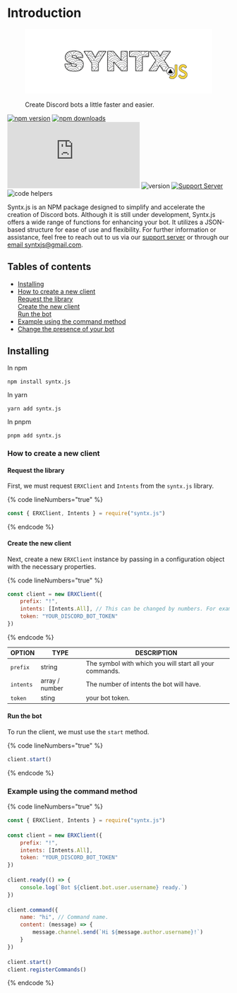 # Introduction

<figure><img src="https://github.com/rqnjs/website/blob/main/img/syntx.js.png?raw=true" alt=""><figcaption><p>Create Discord bots a little faster and easier.</p></figcaption></figure>

[![npm version](https://img.shields.io/npm/v/syntx.js.svg?style=flat-square)](https://www.npmjs.org/package/syntx.js)     [![npm downloads](https://img.shields.io/npm/dm/syntx.js.svg)](https://www.npmjs.com/package/syntx.js)     ![License](https://img.shields.io/npm/l/syntx.js)     ![version](https://img.shields.io/npm/v/syntx.js.svg?color=3182b0)     [![Support Server](https://img.shields.io/badge/Discord-Support\_server-5865f2?logo=discord)](https://discord.gg/QQrSgyvykj)     ![code helpers](https://img.shields.io/badge/code\_helpers-1-5865f2?logo=htmx\&logoColor=white) &#x20;

Syntx.js is an NPM package designed to simplify and accelerate the creation of Discord bots. Although it is still under development, Syntx.js offers a wide range of functions for enhancing your bot. It utilizes a JSON-based structure for ease of use and flexibility. For further information or assistance, feel free to reach out to us via our [support server](https://discord.gg/invite/QQrSgyvykj) or through our [email syntxjs@gmail.com](https://mail.google.com/mail/u/0/?fs=1\&to=syntxjs@gmail.com\&su=Help+me\&tf=cm).

## Tables of contents

* [Installing](./#installing)
* [How to create a new client](./#how-to-create-a-new-client)\
  [Request the library](./#request-the-library)\
  [Create the new client](./#create-the-new-client)\
  [Run the bot](./#run-the-bot)
* [Example using the command method](./#example-using-the-command-method)
* [Change the presence of your bot](./#change-the-presence-of-your-bot)



## Installing

In npm

```
npm install syntx.js
```

In yarn

```
yarn add syntx.js
```

In pnpm

```
pnpm add syntx.js
```

### How to create a new client

#### Request the library

First, we must request `ERXClient` and `Intents` from the `syntx.js` library.

{% code lineNumbers="true" %}
```javascript
const { ERXClient, Intents } = require("syntx.js") 
```
{% endcode %}

#### Create the new client

Next, create a new `ERXClient` instance by passing in a configuration object with the necessary properties.

{% code lineNumbers="true" %}
```javascript
const client = new ERXClient({
    prefix: "!",
    intents: [Intents.All], // This can be changed by numbers. For example, all Discord intents in numbers are: 3276799
    token: "YOUR_DISCORD_BOT_TOKEN"
})
```
{% endcode %}



| OPTION    | TYPE           | DESCRIPTION                                             |
| --------- | -------------- | ------------------------------------------------------- |
| `prefix`  | string         | The symbol with which you will start all your commands. |
| `intents` | array / number | The number of intents the bot will have.                |
| `token`   | sting          | your bot token.                                         |

#### Run the bot

To run the client, we must use the `start` method.

{% code lineNumbers="true" %}
```javascript
client.start()
```
{% endcode %}

### Example using the command method

{% code lineNumbers="true" %}
```javascript
const { ERXClient, Intents } = require("syntx.js")

const client = new ERXClient({
    prefix: "!",
    intents: [Intents.All],
    token: "YOUR_DISCORD_BOT_TOKEN"
})

client.ready(() => {
    console.log(`Bot ${client.bot.user.username} ready.`)
})

client.command({
    name: "hi", // Command name.
    content: (message) => {
        message.channel.send(`Hi ${message.author.username}!`)
    }
})

client.start()
client.registerCommands()
```
{% endcode %}
